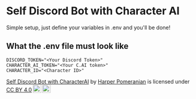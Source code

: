 # Self Discord Bot with Character AI

Simple setup, just define your variables in .env and you'll be done!

## What the .env file must look like

```env
DISCORD_TOKEN="<Your Discord Token>"
CHARACTER_AI_TOKEN="<Your C.AI token>"
CHARACTER_ID="<Character ID>"
```

<p xmlns:cc="http://creativecommons.org/ns#" xmlns:dct="http://purl.org/dc/terms/"><a property="dct:title" rel="cc:attributionURL" href="https://github.com/harperpomeranian/Self-Discord-Bot-with-CharacterAI">Self Discord Bot with CharacterAI</a> by <a rel="cc:attributionURL dct:creator" property="cc:attributionName" href="https://github.com/harperpomeranian">Harper Pomeranian</a> is licensed under <a href="https://creativecommons.org/licenses/by/4.0/?ref=chooser-v1" target="_blank" rel="license noopener noreferrer" style="display:inline-block;">CC BY 4.0<img style="height:22px!important;margin-left:3px;vertical-align:text-bottom;" src="https://mirrors.creativecommons.org/presskit/icons/cc.svg?ref=chooser-v1" alt=""><img style="height:22px!important;margin-left:3px;vertical-align:text-bottom;" src="https://mirrors.creativecommons.org/presskit/icons/by.svg?ref=chooser-v1" alt=""></a></p>